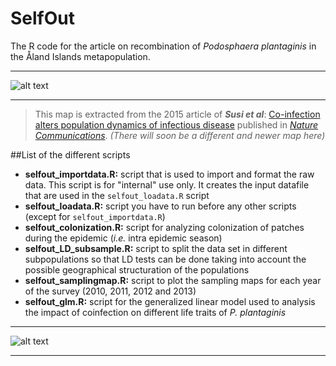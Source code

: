 # SelfOut


The R code for the article on recombination of *Podosphaera plantaginis* in the Åland Islands metapopulation. 

---

![alt text](http://www.nature.com/ncomms/2015/150108/ncomms6975/images/ncomms6975-f3.jpg "A map of coinfection in Aland in 2012")


---


>This map is extracted from the 2015 article of **_Susi et al_**: [Co-infection alters population dynamics of infectious disease](http://www.nature.com/ncomms/2015/150108/ncomms6975/full/ncomms6975.html) published in [*Nature Communications*](http://www.nature.com/ncomms/index.html). *(There will soon be a different and newer map here)* 



##List of the different scripts

  * **selfout_importdata.R:** script that is used to import and format the raw data. This script is for "internal" use only. It creates the input datafile that are used in the `selfout_loadata.R` script
  * **selfout_loadata.R:** script you have to run before any other scripts (except for `selfout_importdata.R`)
  * **selfout_colonization.R:** script for analyzing colonization of patches during the epidemic (*i.e.* intra epidemic season)
  * **selfout_LD_subsample.R:** script to split the data set in different subpopulations so that LD tests can be done taking into account the possible geographical structuration of the populations
  * **selfout_samplingmap.R:** script to plot the sampling maps for each year of the survey (2010, 2011, 2012 and 2013)
  * **selfout_glm.R:** script for the generalized linear model used to analysis the impact of coinfection on different life traits of *P. plantaginis*



---

![alt text](http://googledrive.com/host/0B-FIusWb7o6PfjdhbUJncm1mdjM1NnQ1TWl6MHhZUnNRZjd6RkUtUVo5WlFsVURTV0lvQjA/Plantago_plant_model2.png "A drawing of a *Plantago lanceolata*")


---





